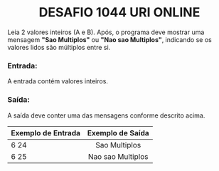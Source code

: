 <center><h1>DESAFIO 1044 URI ONLINE</h1></center>

<p>Leia 2 valores inteiros (A e B). Após, o programa deve mostrar uma mensagem <b>"Sao Multiplos"</b> ou <b>"Nao sao Multiplos"</b>, indicando se os valores lidos são múltiplos entre si.</p>

<h3>Entrada:</h3>

<p>A entrada contém valores inteiros.</p>

<h3>Saída:</h3>

<p>A saída deve conter uma das mensagens conforme descrito acima.</p>



| Exemplo de Entrada | Exemplo de Saída  |
| ------------------ | :---------------: |
| 6 24               |   Sao Multiplos   |
| 6 25               | Nao sao Multiplos |

